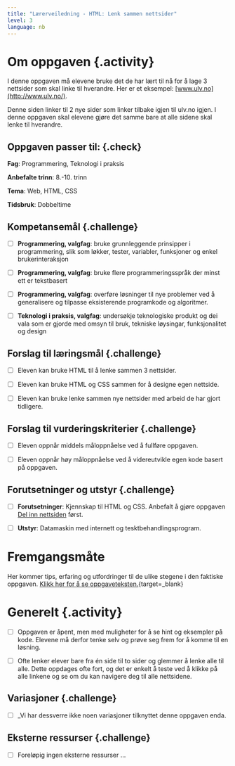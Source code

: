 ```yaml
---
title: "Lærerveiledning - HTML: Lenk sammen nettsider"
level: 3
language: nb
---
```


# Om oppgaven {.activity}
I denne oppgaven må elevene bruke det de har lært til nå for å lage 3 nettsider som skal linke til hverandre. Her er et eksempel: [www.ulv.no](http://www.ulv.no/).

Denne siden linker til 2 nye sider som linker tilbake igjen til ulv.no igjen. I denne oppgaven skal elevene gjøre det samme bare at alle sidene skal lenke til hverandre.

## Oppgaven passer til: {.check}
 __Fag__: Programmering, Teknologi i praksis

__Anbefalte trinn__: 8.-10. trinn

__Tema__: Web, HTML, CSS

__Tidsbruk__: Dobbeltime


## Kompetansemål {.challenge}

- [ ]  __Programmering, valgfag__: bruke grunnleggende prinsipper i programmering, slik som løkker, tester, variabler, funksjoner og enkel brukerinteraksjon

- [ ] __Programmering, valgfag__: bruke flere programmeringsspråk der minst ett er tekstbasert

- [ ] __Programmering, valgfag__: overføre løsninger til nye problemer ved å generalisere og tilpasse eksisterende programkode og algoritmer.

- [ ] __Teknologi i praksis, valgfag__: undersøkje teknologiske produkt og dei vala som er gjorde med omsyn til bruk, tekniske løysingar, funksjonalitet og design 


## Forslag til læringsmål {.challenge}

- [ ]  Eleven kan bruke HTML til å lenke sammen 3 nettsider. 
- [ ] Eleven kan bruke HTML og CSS sammen for å designe egen nettside.
- [ ] Eleven kan bruke lenke sammen nye nettsider med arbeid de har gjort tidligere. 


## Forslag til vurderingskriterier {.challenge}

- [ ] Eleven oppnår middels måloppnåelse ved å fullføre oppgaven.
- [ ] Eleven oppnår høy måloppnåelse ved å videreutvikle egen kode basert på oppgaven. 


## Forutsetninger og utstyr {.challenge}
- [ ]  __Forutsetninger__: Kjennskap til HTML og CSS. Anbefalt å gjøre oppgaven [Del inn nettsiden](../del_inn_nettsiden/del_inn_nettsiden.html) først. 

- [ ]  __Utstyr__: Datamaskin med internett og tesktbehandlingsprogram.


# Fremgangsmåte
Her kommer tips, erfaring og utfordringer til de ulike stegene i den faktiske oppgaven. [Klikk her for å se oppgaveteksten.](../lenk_sammen_nettsider/lenk_sammen_nettsider.html){target=_blank}

# Generelt {.activity}
- [ ]  Oppgaven er åpent, men med muligheter for å se hint og eksempler på kode. Elevene må derfor tenke selv og prøve seg frem for å komme til en løsning. 
- [ ] Ofte lenker elever bare fra én side til to sider og glemmer å lenke alle til alle. Dette oppdages ofte fort, og det er enkelt å teste ved å klikke på alle linkene og se om du kan navigere deg til alle nettsidene. 


## Variasjoner {.challenge}
- [ ]  _Vi har dessverre ikke noen variasjoner tilknyttet denne oppgaven enda.

## Eksterne ressurser {.challenge}
- [ ] Foreløpig ingen eksterne ressurser ...